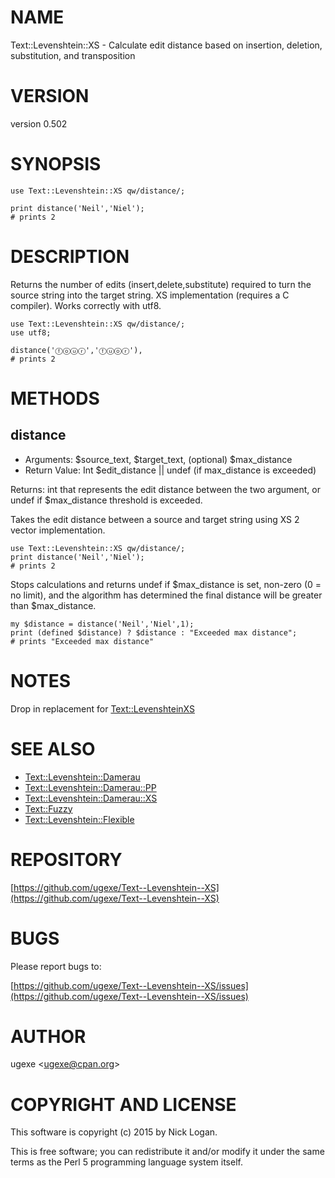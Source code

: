 # NAME

Text::Levenshtein::XS - Calculate edit distance based on insertion, deletion, substitution, and transposition

# VERSION

version 0.502

# SYNOPSIS

    use Text::Levenshtein::XS qw/distance/;

    print distance('Neil','Niel');
    # prints 2

# DESCRIPTION

Returns the number of edits (insert,delete,substitute) required to turn the source string into the target string. XS implementation (requires a C compiler). Works correctly with utf8.

    use Text::Levenshtein::XS qw/distance/;
    use utf8;

    distance('ⓕⓞⓤⓡ','ⓕⓤⓞⓡ'), 
    # prints 2

# METHODS

## distance

- Arguments: $source\_text, $target\_text, (optional) $max\_distance
- Return Value: Int $edit\_distance || undef (if max\_distance is exceeded)

Returns: int that represents the edit distance between the two argument, or undef if $max\_distance threshold is exceeded.

Takes the edit distance between a source and target string using XS 2 vector implementation.

    use Text::Levenshtein::XS qw/distance/;
    print distance('Neil','Niel');
    # prints 2

Stops calculations and returns undef if $max\_distance is set, non-zero (0 = no limit), and the algorithm has determined the final distance will be greater than $max\_distance.

    my $distance = distance('Neil','Niel',1);
    print (defined $distance) ? $distance : "Exceeded max distance";
    # prints "Exceeded max distance"

# NOTES

Drop in replacement for [Text::LevenshteinXS](https://metacpan.org/pod/Text::LevenshteinXS)

# SEE ALSO

- [Text::Levenshtein::Damerau](https://metacpan.org/pod/Text::Levenshtein::Damerau)
- [Text::Levenshtein::Damerau::PP](https://metacpan.org/pod/Text::Levenshtein::Damerau::PP)
- [Text::Levenshtein::Damerau::XS](https://metacpan.org/pod/Text::Levenshtein::Damerau::XS)
- [Text::Fuzzy](https://metacpan.org/pod/Text::Fuzzy)
- [Text::Levenshtein::Flexible](https://metacpan.org/pod/Text::Levenshtein::Flexible)

# REPOSITORY

[https://github.com/ugexe/Text--Levenshtein--XS](https://github.com/ugexe/Text--Levenshtein--XS)

# BUGS

Please report bugs to:

[https://github.com/ugexe/Text--Levenshtein--XS/issues](https://github.com/ugexe/Text--Levenshtein--XS/issues)

# AUTHOR

ugexe &lt;ugexe@cpan.org>

# COPYRIGHT AND LICENSE

This software is copyright (c) 2015 by Nick Logan.

This is free software; you can redistribute it and/or modify it under
the same terms as the Perl 5 programming language system itself.
